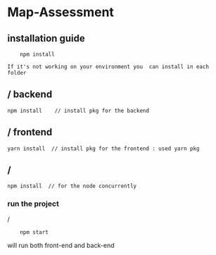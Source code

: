 # Map-Assessment

## installation guide
```
    npm install
```
``
    If it's not working on your environment you  can install in each folder
``

## / backend
    npm install    // install pkg for the backend
## / frontend
    yarn install  // install pkg for the frontend : used yarn pkg

## /
    npm install  // for the node concurrently

### run the project
 /

```
    npm start  
```
will run both front-end and back-end
